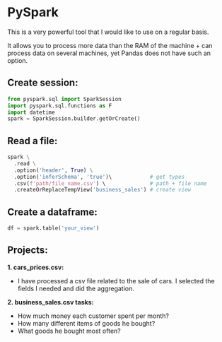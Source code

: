 # PySpark

This is a very powerful tool that I would like to use on a regular basis. 

It allows you to process more data than the RAM of the machine + can process data on several machines, yet Pandas does not have such an option.

## Create session:
```python
from pyspark.sql import SparkSession
import pyspark.sql.functions as F
import datetime
spark = SparkSession.builder.getOrCreate()
```

## Read a file:
```python
spark \
  .read \
  .option('header', True) \
  .option('inferSchema', 'true')\            # get types
  .csv(f'path/file_name.csv') \              # path + file name
  .createOrReplaceTempView('business_sales') # create view
```

## Create a dataframe:
```python
df = spark.table('your_view')
```

## Projects:
**1. cars_prices.csv:** 
- I have processed a csv file related to the sale of cars. I selected the fields I needed and did the aggregation.

**2. business_sales.csv tasks:** 
- How much money each customer spent per month? 
- How many different items of goods he bought?
- What goods he bought most often?
